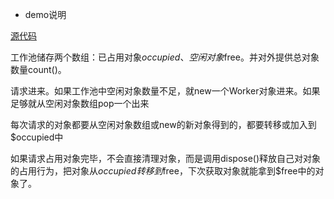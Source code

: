 - demo说明

[源代码](https://learnku.com/docs/php-design-patterns/2018/Pool/1491)

工作池储存两个数组：已占用对象$occupied、空闲对象$free。并对外提供总对象数量count()。

请求进来。如果工作池中空闲对象数量不足，就new一个Worker对象进来。如果足够就从空闲对象数组pop一个出来

每次请求的对象都要从空闲对象数组或new的新对象得到的，都要转移或加入到$occupied中

如果请求占用对象完毕，不会直接清理对象，而是调用dispose()释放自己对对象的占用行为，把对象从$occupied转移到$free，下次获取对象就能拿到$free中的对象了。